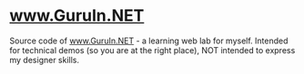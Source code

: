 # www.GuruIn.NET
Source code of www.GuruIn.NET - a learning web lab for myself. Intended for technical demos (so you are at the right place), NOT intended to express my designer skills.
